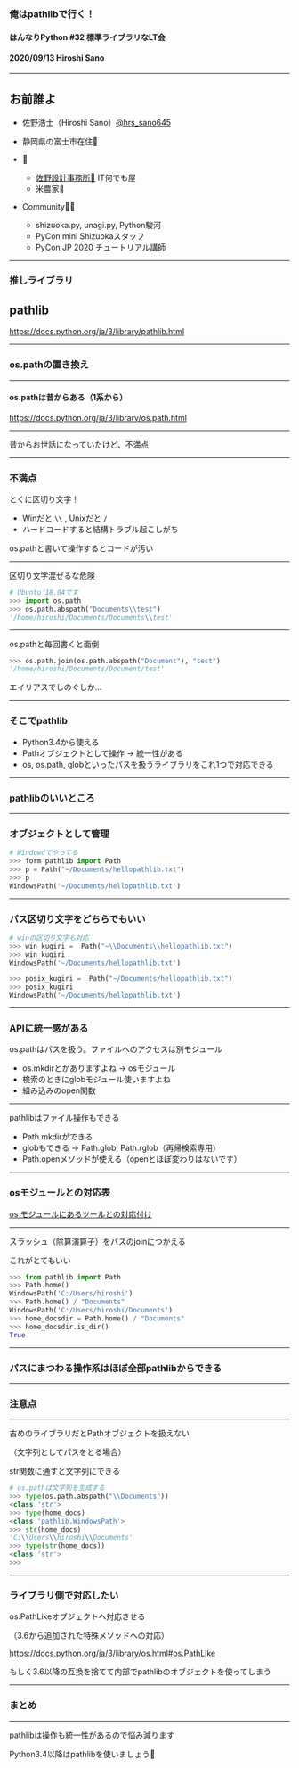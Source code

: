 ### 俺はpathlibで行く！

#### はんなりPython #32 標準ライブラリなLT会

#### 2020/09/13 Hiroshi Sano

---

## お前誰よ

- 佐野浩士（Hiroshi Sano）[@hrs_sano645](https://twitter.com/hrs_sano645)
- 静岡県の富士市在住🗻

- 💼
    - [佐野設計事務所🚗](https://sano-design.info) IT何でも屋
    - 米農家🌾

- Community🧑‍💻
    - shizuoka.py, unagi.py, Python駿河
    - PyCon mini Shizuokaスタッフ
    - PyCon JP 2020 チュートリアル講師

---

### 推しライブラリ

## pathlib

https://docs.python.org/ja/3/library/pathlib.html

---

### os.pathの置き換え

---

#### os.pathは昔からある（1系から）

https://docs.python.org/ja/3/library/os.path.html

---

昔からお世話になっていたけど、不満点

---

### 不満点

とくに区切り文字！

  - Winだと `\\` , Unixだと `/`
  - ハードコードすると結構トラブル起こしがち

os.pathと書いて操作するとコードが汚い

---

区切り文字混ぜるな危険

```python
# Ubuntu 18.04です
>>> import os.path
>>> os.path.abspath("Documents\\test")
'/home/hiroshi/Documents/Documents\\test'
```

---

os.pathと毎回書くと面倒

```python
>>> os.path.join(os.path.abspath("Document"), "test")
'/home/hiroshi/Documents/Document/test'
```

エイリアスでしのぐしか...

---

### そこでpathlib

- Python3.4から使える
- Pathオブジェクトとして操作 -> 統一性がある
- os, os.path, globといったパスを扱うライブラリをこれ1つで対応できる

---

### pathlibのいいところ

---

### オブジェクトとして管理

```python
# Windowdでやってる
>>> form pathlib import Path
>>> p = Path("~/Documents/hellopathlib.txt")
>>> p
WindowsPath('~/Documents/hellopathlib.txt')
```

---

### パス区切り文字をどちらでもいい

```python
# winの区切り文字も対応
>>> win_kugiri =  Path("~\\Documents\\hellopathlib.txt")
>>> win_kugiri
WindowsPath('~/Documents/hellopathlib.txt')

>>> posix_kugiri =  Path("~/Documents/hellopathlib.txt")
>>> posix_kugiri
WindowsPath('~/Documents/hellopathlib.txt')

```

---

### APIに統一感がある

os.pathはパスを扱う。ファイルへのアクセスは別モジュール

- os.mkdirとかありますよね -> osモジュール
- 検索のときにglobモジュール使いますよね
- 組み込みのopen関数

---

pathlibはファイル操作もできる

- Path.mkdirができる
- globもできる -> Path.glob, Path.rglob（再帰検索専用）
- Path.openメソッドが使える（openとほぼ変わりはないです）

---

### osモジュールとの対応表

[os モジュールにあるツールとの対応付け](https://docs.python.org/ja/3/library/pathlib.html#correspondence-to-tools-in-the-os-module)

---

スラッシュ（除算演算子）をパスのjoinにつかえる

これがとてもいい

```python
>>> from pathlib import Path
>>> Path.home()
WindowsPath('C:/Users/hiroshi')
>>> Path.home() / "Documents"
WindowsPath('C:/Users/hiroshi/Documents')
>>> home_docsdir = Path.home() / "Documents"
>>> home_docsdir.is_dir()
True
```

---

### パスにまつわる操作系はほぼ全部pathlibからできる

---

### 注意点

---

古めのライブラリだとPathオブジェクトを扱えない

（文字列としてパスをとる場合）

str関数に通すと文字列にできる

```python
# os.pathは文字列を生成する
>>> type(os.path.abspath("\\Documents"))
<class 'str'>
>>> type(home_docs)
<class 'pathlib.WindowsPath'>
>>> str(home_docs)
'C:\\Users\\hiroshi\\Documents'
>>> type(str(home_docs))
<class 'str'>
>>>
```

---

### ライブラリ側で対応したい

os.PathLikeオブジェクトへ対応させる

（3.6から追加された特殊メソッドへの対応）

https://docs.python.org/ja/3/library/os.html#os.PathLike

もしく3.6以降の互換を捨てて内部でpathlibのオブジェクトを使ってしまう

---

### まとめ

---

pathlibは操作も統一性があるので悩み減ります

Python3.4以降はpathlibを使いましょう💪
